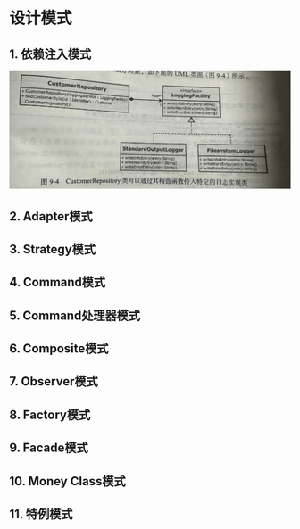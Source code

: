 # 设计模式

## 1. 依赖注入模式



![IMG_2211](设计模式.assets/IMG_2211.jpg) 

## 2. Adapter模式

## 3. Strategy模式

## 4. Command模式

## 5. Command处理器模式

## 6. Composite模式

## 7. Observer模式

## 8. Factory模式

## 9. Facade模式

## 10. Money Class模式

## 11. 特例模式

